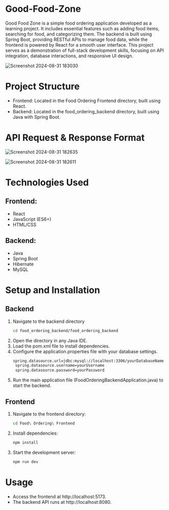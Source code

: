 ﻿# Good-Food-Zone
Good Food Zone is a simple food ordering application developed as a learning project. It includes essential features such as adding food items, searching for food, and categorizing them. The backend is built using Spring Boot, providing RESTful APIs to manage food data, while the frontend is powered by React for a smooth user interface. This project serves as a demonstration of full-stack development skills, focusing on API integration, database interactions, and responsive UI design.

![Screenshot 2024-08-31 183030](https://github.com/user-attachments/assets/4dfd82bf-4c1c-45be-a137-705e290fc72f)



# Project Structure
- Frontend: Located in the Food Ordering Frontend directory, built using React.
- Backend: Located in the food_ordering_backend directory, built using Java with Spring Boot.

# API Request & Response Format 

![Screenshot 2024-08-31 182635](https://github.com/user-attachments/assets/d0ad1603-8988-4ac4-bb39-4a940041bd74)

![Screenshot 2024-08-31 182611](https://github.com/user-attachments/assets/1170e039-234b-421a-96e1-7daf2d82024d)

# Technologies Used 
## Frontend:
- React
- JavaScript (ES6+)
- HTML/CSS
## Backend:
- Java
- Spring Boot
- Hibernate
- MySQL


# Setup and Installation

## Backend

1. Navigate to the backend directory
   ```bash
   cd food_ordering_backend/food_ordering_backend
2. Open the directory in any Java IDE.
3. Load the pom.xml file to install dependencies.
4. Configure the application.properties file with your database settings.
   ``` bash
   spring.datasource.url=jdbc:mysql://localhost:3306/yourDatabaseName
    spring.datasource.username=yourUsername
    spring.datasource.password=yourPassword
5. Run the main application file (FoodOrderingBackendApplication.java) to start the backend.

## Frontend 

1. Navigate to the frontend directory:
   ``` bash
   cd Food\ Ordering\ Frontend
2. Install dependencies:
   ``` bash
   npm install
3. Start the development server:
   ``` bash
   npm run dev
# Usage
- Access the frontend at http://localhost:5173.
- The backend API runs at http://localhost:8080.
